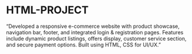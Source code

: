 # HTML-PROJECT
“Developed a responsive e-commerce website with product showcase, navigation bar, footer, and integrated login &amp; registration pages. Features include dynamic product listings, offers display, customer service section, and secure payment options. Built using HTML, CSS for UI/UX.”
